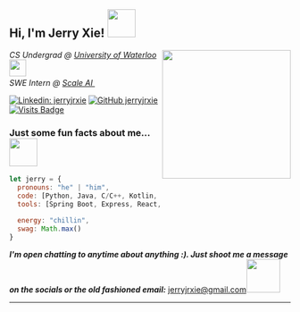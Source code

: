 <h2> Hi, I'm Jerry Xie! <img src="https://media.giphy.com/media/kBZ212yGzFaxgkSIKW/giphy.gif" width="50"></h2>
<img align='right' src="https://media.giphy.com/media/cmCEsJZHYBPels360q/giphy.gif" width="230">
<p><em>CS Undergrad @ <a href="https://cs.uwaterloo.ca/">University of Waterloo</a><img src="https://media.giphy.com/media/JO4lo82apdtaltBhEN/giphy.gif" width="30"></br>SWE Intern @ <a href="https://scale.com/">Scale AI  </a><img src="https://scale.com/_next/image?url=https%3A%2F%2Fcdn.builder.io%2Fapi%2Fv1%2Fimage%2Fassets%252Fe0438815ba51486bbb6a202747122d4b%252Fe71732b630444886a069211834d408de&w=256&q=75" width="17"> 
</em></p>

[![Linkedin: jerryjrxie](https://img.shields.io/badge/-jerryjrxie-blue?style=flat-square&logo=Linkedin&logoColor=white&link=https://www.linkedin.com/in/jerryjrxie/)](https://www.linkedin.com/in/jerryjrxie/)
[![GitHub jerryjrxie](https://img.shields.io/github/followers/jerryjrxie?label=follow&style=social)](https://github.com/jerryjrxie)
[![Visits Badge](https://badges.pufler.dev/visits/jerryjrxie/jerryjrxie)](https://badges.pufler.dev)

### Just some fun facts about me...  <img src="https://media.giphy.com/media/1zi2PKrEjKaHgCqraa/giphy.gif" width="50"> 

```javascript
let jerry = {
  pronouns: "he" | "him",
  code: [Python, Java, C/C++, Kotlin, Typescript],
  tools: [Spring Boot, Express, React, Kubernetes, Kafka, MongoDB],
  
  energy: "chillin",
  swag: Math.max()
}
```

 <em><b>I'm open chatting to anytime about anything :). Just shoot me a message on the socials or the old fashioned email:</b></em> <a href="mailto:jerryjrxie@gmail.com">jerryjrxie@gmail.com</a><img src="https://media.giphy.com/media/Q5pH4UmOiQciITstXU/giphy.gif" width="60">

---
